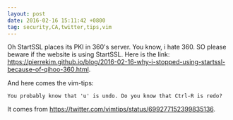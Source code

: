 ```yaml
---
layout: post
date: 2016-02-16 15:11:42 +0800
tag: security,CA,twitter,tips,vim
---
```


Oh StartSSL places its PKI in 360's server. You know, i hate 360. SO please beware if the website is using StartSSL.
Here is the link: https://pierrekim.github.io/blog/2016-02-16-why-i-stopped-using-startssl-because-of-qihoo-360.html.

And here comes the vim-tips:
```
You probably know that 'u' is undo. Do you know that Ctrl-R is redo?
```
It comes from https://twitter.com/vimtips/status/699277152399835136.

